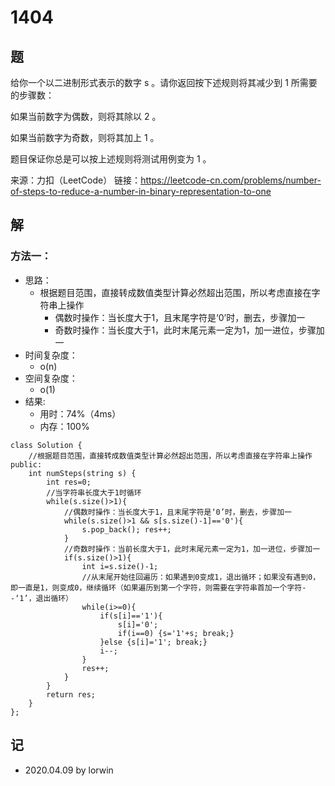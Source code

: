 # 1404

## 题

给你一个以二进制形式表示的数字 s 。请你返回按下述规则将其减少到 1 所需要的步骤数：

如果当前数字为偶数，则将其除以 2 。

如果当前数字为奇数，则将其加上 1 。

题目保证你总是可以按上述规则将测试用例变为 1 。

来源：力扣（LeetCode）
链接：https://leetcode-cn.com/problems/number-of-steps-to-reduce-a-number-in-binary-representation-to-one

## 解

### 方法一：
- 思路：
  - 根据题目范围，直接转成数值类型计算必然超出范围，所以考虑直接在字符串上操作
    - 偶数时操作：当长度大于1，且末尾字符是‘0’时，删去，步骤加一
    - 奇数时操作：当长度大于1，此时末尾元素一定为1，加一进位，步骤加一
- 时间复杂度：
  - o(n)
- 空间复杂度：
  - o(1)
- 结果:
  - 用时：74%（4ms）
  - 内存：100%
```
class Solution {
    //根据题目范围，直接转成数值类型计算必然超出范围，所以考虑直接在字符串上操作
public:
    int numSteps(string s) {
        int res=0;
        //当字符串长度大于1时循环
        while(s.size()>1){
            //偶数时操作：当长度大于1，且末尾字符是‘0’时，删去，步骤加一
            while(s.size()>1 && s[s.size()-1]=='0'){
                s.pop_back(); res++;
            }
            //奇数时操作：当前长度大于1，此时末尾元素一定为1，加一进位，步骤加一
            if(s.size()>1){
                int i=s.size()-1;
                //从末尾开始往回遍历：如果遇到0变成1，退出循环；如果没有遇到0，即一直是1，则变成0，继续循环（如果遍历到第一个字符，则需要在字符串首加一个字符--‘1’，退出循环）
                while(i>=0){
                    if(s[i]=='1'){
                        s[i]='0';
                        if(i==0) {s='1'+s; break;}
                    }else {s[i]='1'; break;}
                    i--;
                }
                res++;
            }
        }
        return res;
    }
};
```

## 记

- 2020.04.09 by lorwin